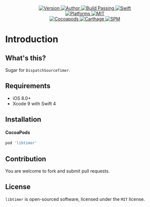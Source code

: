 
<p align="center">
  <!-- <img src="https://i.loli.net/2018/01/05/5a4f153d36a21.png" alt="libtimer"> -->
  <br/><a href="https://cocoapods.org/pods/libtimer">
  <img alt="Version" src="https://img.shields.io/badge/version-1.0.0-brightgreen.svg">
  <img alt="Author" src="https://img.shields.io/badge/author-Meniny-blue.svg">
  <img alt="Build Passing" src="https://img.shields.io/badge/build-passing-brightgreen.svg">
  <img alt="Swift" src="https://img.shields.io/badge/swift-4.0%2B-orange.svg">
  <br/>
  <img alt="Platforms" src="https://img.shields.io/badge/platform-iOS-lightgrey.svg">
  <img alt="MIT" src="https://img.shields.io/badge/license-MIT-blue.svg">
  <br/>
  <img alt="Cocoapods" src="https://img.shields.io/badge/cocoapods-compatible-brightgreen.svg">
  <img alt="Carthage" src="https://img.shields.io/badge/carthage-working%20on-red.svg">
  <img alt="SPM" src="https://img.shields.io/badge/swift%20package%20manager-compatible-brightgreen.svg">
  </a>
</p>

# Introduction

## What's this?

Sugar for `DispatchSourceTimer`.

## Requirements

* iOS 8.0+
* Xcode 9 with Swift 4

## Installation

#### CocoaPods

```ruby
pod 'libtimer'
```

## Contribution

You are welcome to fork and submit pull requests.

## License

`libtimer` is open-sourced software, licensed under the `MIT` license.

